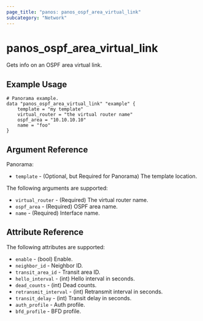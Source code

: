 ```yaml
---
page_title: "panos: panos_ospf_area_virtual_link"
subcategory: "Network"
---
```


# panos_ospf_area_virtual_link

Gets info on an OSPF area virtual link.


## Example Usage

```hcl
# Panorama example.
data "panos_ospf_area_virtual_link" "example" {
    template = "my template"
    virtual_router = "the virtual router name"
    ospf_area = "10.10.10.10"
    name = "foo"
}
```


## Argument Reference

Panorama:

* `template` - (Optional, but Required for Panorama) The template location.

The following arguments are supported:

* `virtual_router` - (Required) The virtual router name.
* `ospf_area` - (Required) OSPF area name.
* `name` - (Required) Interface name.


## Attribute Reference

The following attributes are supported:

* `enable` - (bool) Enable.
* `neighbor_id` - Neighbor ID.
* `transit_area_id` - Transit area ID.
* `hello_interval` - (int) Hello interval in seconds.
* `dead_counts` - (int) Dead counts.
* `retransmit_interval` - (int) Retransmit interval in seconds.
* `transit_delay` - (int) Transit delay in seconds.
* `auth_profile` - Auth profile.
* `bfd_profile` - BFD profile.
